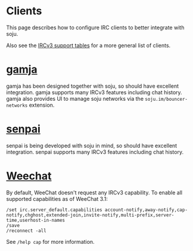 # Clients

This page describes how to configure IRC clients to better integrate with soju.

Also see the [IRCv3 support tables] for a more general list of clients.

# [gamja]

gamja has been designed together with soju, so should have excellent
integration. gamja supports many IRCv3 features including chat history.
gamja also provides UI to manage soju networks via the
`soju.im/bouncer-networks` extension.

# [senpai]

senpai is being developed with soju in mind, so should have excellent
integration. senpai supports many IRCv3 features including chat history.

# [Weechat]

By default, WeeChat doesn't request any IRCv3 capability. To enable all
supported capabilities as of WeeChat 3.1:

    /set irc.server_default.capabilities account-notify,away-notify,cap-notify,chghost,extended-join,invite-notify,multi-prefix,server-time,userhost-in-names
    /save
    /reconnect -all

See `/help cap` for more information.

[IRCv3 support tables]: https://ircv3.net/software/clients
[gamja]: https://sr.ht/~emersion/gamja/
[senpai]: https://sr.ht/~taiite/senpai/
[Weechat]: https://weechat.org/

